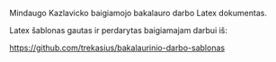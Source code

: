 Mindaugo Kazlavicko baigiamojo bakalauro darbo Latex dokumentas.

Latex šablonas gautas ir perdarytas baigiamajam darbui iš:

https://github.com/trekasius/bakalaurinio-darbo-sablonas